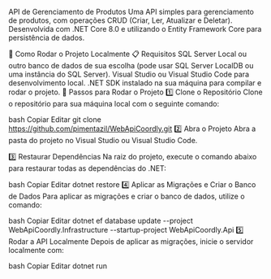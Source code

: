 API de Gerenciamento de Produtos
Uma API simples para gerenciamento de produtos, com operações CRUD (Criar, Ler, Atualizar e Deletar). Desenvolvida com .NET Core 8.0 e utilizando o Entity Framework Core para persistência de dados.

🚀 Como Rodar o Projeto Localmente
📋 Requisitos
SQL Server Local ou outro banco de dados de sua escolha (pode usar SQL Server LocalDB ou uma instância do SQL Server).
Visual Studio ou Visual Studio Code para desenvolvimento local.
.NET SDK instalado na sua máquina para compilar e rodar o projeto.
🔧 Passos para Rodar o Projeto
1️⃣ Clone o Repositório
Clone o repositório para sua máquina local com o seguinte comando:

bash
Copiar
Editar
git clone https://github.com/pimentazil/WebApiCoordly.git
2️⃣ Abra o Projeto
Abra a pasta do projeto no Visual Studio ou Visual Studio Code.

3️⃣ Restaurar Dependências
Na raiz do projeto, execute o comando abaixo para restaurar todas as dependências do .NET:

bash
Copiar
Editar
dotnet restore
4️⃣ Aplicar as Migrações e Criar o Banco de Dados
Para aplicar as migrações e criar o banco de dados, utilize o comando:

bash
Copiar
Editar
dotnet ef database update --project WebApiCoordly.Infrastructure --startup-project WebApiCoordly.Api
5️⃣ Rodar a API Localmente
Depois de aplicar as migrações, inicie o servidor localmente com:

bash
Copiar
Editar
dotnet run
